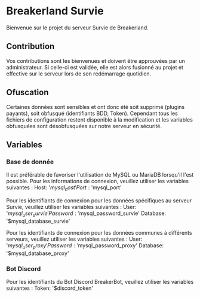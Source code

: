 # Breakerland Survie

Bienvenue sur le projet du serveur Survie de Breakerland.

## Contribution
Vos contributions sont les bienvenues et doivent être approuvées par un administrateur. Si celle-ci est validée, elle est alors fusionné au projet et effective sur le serveur lors de son redémarrage quotidien.

## Ofuscation
Certaines données sont sensibles et ont donc été soit supprimé (plugins payants), soit obfusqué (identifiants BDD, Token).
Cependant tous les fichiers de configuration restent disponible à la modification et les variables obfusquées sont désobfusquées sur notre serveur en sécurité.

## Variables
### Base de donnée
Il est préférable de favoriser l'utilisation de MySQL ou MariaDB lorsqu'il l'est possible.
Pour les informations de connexion, veuillez utiliser les variables suivantes :
Host: '$mysql_host'
Port: '$mysql_port'

Pour les identifiants de connexion pour les données spécifiques au serveur Survie, veuillez utiliser les variables suivantes :
User: '$mysql_user_survie'
Password: '$mysql_password_survie'
Database: '$mysql_database_survie'

Pour les identifiants de connexion pour les données communes à différents serveurs, veuillez utiliser les variables suivantes :
User: '$mysql_user_proxy'
Password: '$mysql_password_proxy'
Database: '$mysql_database_proxy'

### Bot Discord
Pour les identifiants du Bot Discord BreakerBot, veuillez utiliser les variables suivantes :
Token: '$discord_token'
